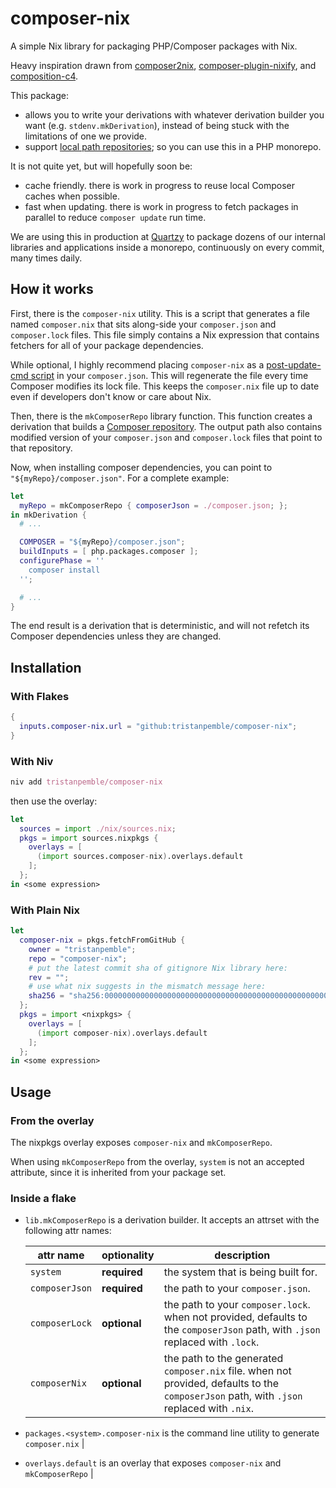 # composer-nix

A simple Nix library for packaging PHP/Composer packages with Nix.

Heavy inspiration drawn from [composer2nix](https://github.com/svanderburg/composer2nix),
[composer-plugin-nixify](https://github.com/stephank/composer-plugin-nixify), and [composition-c4](https://github.com/fossar/composition-c4).

This package:

  - allows you to write your derivations with whatever derivation builder you want (e.g. `stdenv.mkDerivation`), instead 
    of being stuck with the limitations of one we provide.
  - support [local path repositories](https://getcomposer.org/doc/05-repositories.md#path); so you can use this in a
    PHP monorepo.

It is not quite yet, but will hopefully soon be:

  - cache friendly. there is work in progress to reuse local Composer caches when possible.
  - fast when updating. there is work in progress to fetch packages in parallel to reduce `composer update` run time.

We are using this in production at [Quartzy](https://www.quartzy.com/careers) to package dozens of our internal
libraries and applications inside a monorepo, continuously on every commit, many times daily.

## How it works

First, there is the `composer-nix` utility. This is a script that generates a file named `composer.nix` that sits
along-side your `composer.json` and `composer.lock` files. This file simply contains a Nix expression that contains
fetchers for all of your package dependencies.

While optional, I highly recommend placing `composer-nix` as a [post-update-cmd script](https://getcomposer.org/doc/articles/scripts.md#command-events)
in your `composer.json`. This will regenerate the file every time Composer modifies its lock file. This keeps the
`composer.nix` file up to date even if developers don't know or care about Nix.

Then, there is the `mkComposerRepo` library function. This function creates a derivation that builds a [Composer
repository](https://getcomposer.org/doc/05-repositories.md#repositories). The output path also contains modified version
of  your `composer.json` and `composer.lock` files that point to that repository.

Now, when installing composer dependencies, you can point to `"${myRepo}/composer.json"`. For a complete example:

```nix
let
  myRepo = mkComposerRepo { composerJson = ./composer.json; }; 
in mkDerivation {
  # ...

  COMPOSER = "${myRepo}/composer.json";
  buildInputs = [ php.packages.composer ];
  configurePhase = ''
    composer install
  '';

  # ...
}
```

The end result is a derivation that is deterministic, and will not refetch its Composer dependencies unless they are
changed.

## Installation

### With Flakes

```nix
{
  inputs.composer-nix.url = "github:tristanpemble/composer-nix";
}
```

### With Niv

```nix
niv add tristanpemble/composer-nix
```

then use the overlay:

```nix
let 
  sources = import ./nix/sources.nix;
  pkgs = import sources.nixpkgs {
    overlays = [
      (import sources.composer-nix).overlays.default
    ];
  };
in <some expression>
```

### With Plain Nix

```nix
let
  composer-nix = pkgs.fetchFromGitHub { 
    owner = "tristanpemble";
    repo = "composer-nix";
    # put the latest commit sha of gitignore Nix library here:
    rev = "";
    # use what nix suggests in the mismatch message here:
    sha256 = "sha256:0000000000000000000000000000000000000000000000000000";
  };
  pkgs = import <nixpkgs> {
    overlays = [
      (import composer-nix).overlays.default
    ];
  };
in <some expression>
```

## Usage

### From the overlay

The nixpkgs overlay exposes `composer-nix` and `mkComposerRepo`.

When using `mkComposerRepo` from the overlay, `system` is not an accepted attribute, since it is inherited from your
package set.

### Inside a flake

- `lib.mkComposerRepo` is a derivation builder. It accepts an attrset with the following attr names:

  | attr name      | optionality  | description                                                                                                                               |
  |----------------|--------------|-------------------------------------------------------------------------------------------------------------------------------------------|
  | `system`       | **required** | the system that is being built for.                                                                                                       |
  | `composerJson` | **required** | the path to your `composer.json`.                                                                                                         |
  | `composerLock` | **optional** | the path to your `composer.lock`. when not provided, defaults to the `composerJson` path, with `.json` replaced with `.lock`.             |
  | `composerNix`  | **optional** | the path to the generated `composer.nix` file. when not provided, defaults to the `composerJson` path, with `.json` replaced with `.nix`. |

- `packages.<system>.composer-nix` is the command line utility to generate `composer.nix` |
- `overlays.default` is an overlay that exposes `composer-nix` and `mkComposerRepo` |


